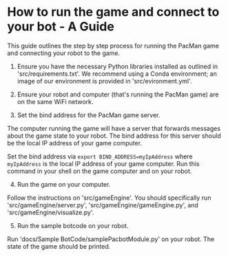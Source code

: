 # How to run the game and connect to your bot - A Guide

This guide outlines the step by step process for running the PacMan game and connecting your robot to the game.

1. Ensure you have the necessary Python libraries installed as outlined in 'src/requirements.txt'. We recommend using a Conda environment; an image of our environment is provided in 'src/evironment.yml'.

2. Ensure your robot and computer (that's running the PacMan game) are on the same WiFi network.

3. Set the bind address for the PacMan game server.

The computer running the game will have a server that forwards messages about the game state to your robot. The bind address for this server should be the local IP address of your game computer.

Set the bind address via ```export BIND_ADDRESS=myIpAddress``` where ```myIpAddress``` is the local IP address of your game computer. Run this command in your shell on the game computer and on your robot.

4. Run the game on your computer.

Follow the instructions on 'src/gameEngine'. You should specifically run 'src/gameEngine/server.py', 'src/gameEngine/gameEngine.py', and 'src/gameEngine/visualize.py'.

5. Run the sample botcode on your robot.

Run 'docs/Sample BotCode/samplePacbotModule.py' on your robot. The state of the game should be printed.
